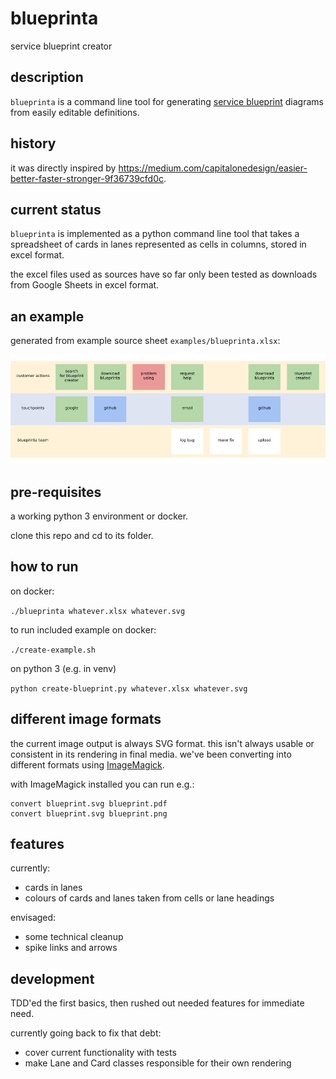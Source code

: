 # blueprinta

service blueprint creator


## description

`blueprinta` is a command line tool for generating [service blueprint](https://en.wikipedia.org/wiki/Service_blueprint) diagrams
from easily editable definitions.


## history

it was directly inspired by https://medium.com/capitalonedesign/easier-better-faster-stronger-9f36739cfd0c.


## current status

`blueprinta` is implemented as a python command line tool that takes a spreadsheet of cards in lanes
represented as cells in columns, stored in excel format.

the excel files used as sources have so far only been tested as downloads from Google Sheets in excel format.


## an example

generated from example source sheet `examples/blueprinta.xlsx`:

![Blueprinta dogfood Service Blueprint](examples/blueprinta.png)


## pre-requisites

a working python 3 environment or docker.

clone this repo and cd to its folder.


## how to run

on docker:

`./blueprinta whatever.xlsx whatever.svg`

to run included example on docker:

`./create-example.sh`

on python 3 (e.g. in venv)

`python create-blueprint.py whatever.xlsx whatever.svg`


## different image formats

the current image output is always SVG format.  this isn't always usable or consistent in its rendering in final media.  we've been converting into different formats using [ImageMagick](https://imagemagick.org).

with ImageMagick installed you can run e.g.:
```
convert blueprint.svg blueprint.pdf
convert blueprint.svg blueprint.png
```


## features

currently:
- cards in lanes
- colours of cards and lanes taken from cells or lane headings

envisaged:
 - some technical cleanup
 - spike links and arrows


## development

TDD'ed the first basics, then rushed out needed features for immediate need.

currently going back to fix that debt:
- cover current functionality with tests
- make Lane and Card classes responsible for their own rendering

